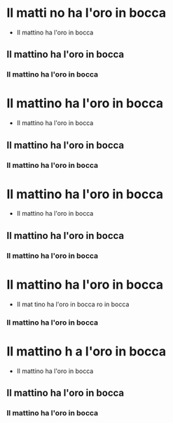 
#   Il matti no ha l'oro in bocca
* Il mattino ha l'oro in bocca
  
## Il mattino ha l'oro in bocca
###                 Il mattino ha l'oro in bocca
 


#   Il mattino ha l'oro in bocca
* Il mattino ha l'oro  in bocca

## Il mattino ha l'oro in bocca
###                  Il mattino ha l'oro in bocca
#   Il mattino ha l'oro in bocca
* Il mattino ha l'oro in bocca

## Il mattino ha l'oro in bocca
###                  Il mattino ha l'oro in bocca
#   Il mattino ha  l'oro in bocca
* Il mat tino ha l'oro in bocca
 ro in bocca
###                 Il mattino ha l'oro in bocca
#   Il mattino h a  l'oro in bocca
* Il mattino ha l'oro in bocca
 
## Il mattino ha l'oro  in bocca
###                 Il mattino ha l'oro in bocca
